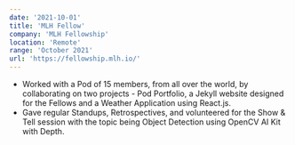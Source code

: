 ```yaml
---
date: '2021-10-01'
title: 'MLH Fellow'
company: 'MLH Fellowship'
location: 'Remote'
range: 'October 2021'
url: 'https://fellowship.mlh.io/'
---
```


- Worked with a Pod of 15 members, from all over the world, by collaborating on two projects - Pod Portfolio, a Jekyll website designed for the Fellows and a Weather Application using React.js.
- Gave regular Standups, Retrospectives, and volunteered for the Show & Tell session with the topic being Object Detection using OpenCV AI Kit with Depth.
